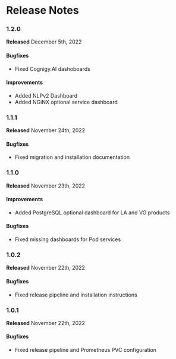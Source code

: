 # Release Notes

### 1.2.0
**Released** December 5th, 2022
#### Bugfixes
- Fixed Cognigy.AI dashoboards 

#### Improvements
- Added NLPv2 Dashboard
- Added NGiNX optional service dashboard

### 1.1.1
**Released** November 24th, 2022
#### Bugfixes
- Fixed migration and installation documentation

### 1.1.0
**Released** November 23th, 2022

#### Improvements
- Added PostgreSQL optional dashboard for LA and VG products 

#### Bugfixes
- Fixed missing dashboards for Pod services

### 1.0.2
**Released** November 22th, 2022

#### Bugfixes
- Fixed release pipeline and installation instructions

### 1.0.1
**Released** November 22th, 2022

#### Bugfixes
- Fixed release pipeline and Prometheus PVC configuration
